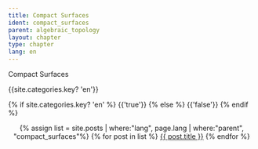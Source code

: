 ```yaml
---
title: Compact Surfaces
ident: compact_surfaces
parent: algebraic_topology
layout: chapter
type: chapter
lang: en
---
```


Compact Surfaces

{{site.categories.key? 'en'}}

{% if site.categories.key? 'en' %}
{{'true'}}
{% else %}
{{'false'}}
{% endif %}

<div style="position: relative;" align="center">

{% assign list = site.posts | where:"lang", page.lang | where:"parent", "compact_surfaces"%}
{% for post in list %}
    <a href="{{ post.url }}">{{ post.title }}</a>
{% endfor %}

</div>

